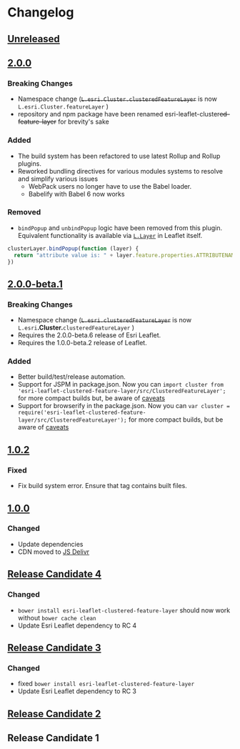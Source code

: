 # Changelog

## [Unreleased][unreleased]

## [2.0.0]

### Breaking Changes

* Namespace change (~~`L.esri.Cluster.clusteredFeatureLayer`~~ is now `L.esri.Cluster.featureLayer` )
* repository and npm package have been renamed esri-leaflet-cluster~~ed-feature-layer~~ for brevity's sake

### Added

* The build system has been refactored to use latest Rollup and Rollup plugins.
* Reworked bundling directives for various modules systems to resolve and simplify various issues
  * WebPack users no longer have to use the Babel loader.
  * Babelify with Babel 6 now works

### Removed

* `bindPopup` and `unbindPopup` logic have been removed from this plugin.  Equivalent functionality is available via [`L.Layer`](http://leafletjs.com/reference-1.0.0.html#layer-bindpopup) in Leaflet itself.

```js
clusterLayer.bindPopup(function (layer) {
  return "attribute value is: " + layer.feature.properties.ATTRIBUTENAME;
})
```

## [2.0.0-beta.1]

### Breaking Changes

* Namespace change (~~`L.esri.clusteredFeatureLayer`~~ is now `L.esri`**.Cluster.**`clusteredFeatureLayer` )
* Requires the 2.0.0-beta.6 release of Esri Leaflet.
* Requires the 1.0.0-beta.2 release of Leaflet.

### Added

* Better build/test/release automation.
* Support for JSPM in package.json. Now you can `import cluster from 'esri-leaflet-clustered-feature-layer/src/ClusteredFeatureLayer';` for more compact builds but, be aware of [caveats](http://blog.izs.me/post/44149270867/why-no-directories-lib-in-node-the-less-snarky)
* Support for browserify in the package.json. Now you can `var cluster = require('esri-leaflet-clustered-feature-layer/src/ClusteredFeatureLayer');` for more compact builds, but be aware of [caveats](http://blog.izs.me/post/44149270867/why-no-directories-lib-in-node-the-less-snarky)

## [1.0.2]

### Fixed

* Fix build system error. Ensure that tag contains built files.

## [1.0.0]

### Changed

* Update dependencies
* CDN moved to [JS Delivr](http://www.jsdelivr.com/#!leaflet.esri.clustered-feature-layer)

## [Release Candidate 4]

### Changed

* `bower install esri-leaflet-clustered-feature-layer` should now work without `bower cache clean`
* Update Esri Leaflet dependency to RC 4

## [Release Candidate 3]

### Changed

* fixed `bower install esri-leaflet-clustered-feature-layer`
* Update Esri Leaflet dependency to RC 3

## [Release Candidate 2]

## Release Candidate 1

[unreleased]: https://github.com/Esri/esri-leaflet-clustered-feature-layer/compare/v2.0.0...HEAD
[2.0.0]: https://github.com/Esri/esri-leaflet-clustered-feature-layer/compare/v2.0.0-beta.1...v2.0.0
[2.0.0-beta.1]: https://github.com/Esri/esri-leaflet-clustered-feature-layer/compare/v1.0.2...v2.0.0-beta.1
[1.0.2]: https://github.com/Esri/esri-leaflet-clustered-layer/compare/v1.0.0...v1.0.2
[1.0.0]: https://github.com/Esri/esri-leaflet-clustered-layer/compare/v1.0.0-rc.4...v1.0.0
[Release Candidate 4]: https://github.com/Esri/esri-leaflet-clustered-feature-layer/compare/v1.0.0-rc.3...v1.0.0-rc.4
[Release Candidate 3]: https://github.com/Esri/esri-leaflet-clustered-feature-layer/compare/v1.0.0-rc.2...v1.0.0-rc.3
[Release Candidate 2]: https://github.com/Esri/esri-leaflet-clustered-feature-layer/compare/v1.0.0-rc.1...v1.0.0-rc.2